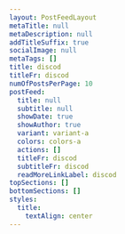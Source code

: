 ```yaml
---
layout: PostFeedLayout
metaTitle: null
metaDescription: null
addTitleSuffix: true
socialImage: null
metaTags: []
title: discod
titleFr: discod
numOfPostsPerPage: 10
postFeed:
  title: null
  subtitle: null
  showDate: true
  showAuthor: true
  variant: variant-a
  colors: colors-a
  actions: []
  titleFr: discod
  subtitleFr: discod
  readMoreLinkLabel: discod
topSections: []
bottomSections: []
styles:
  title:
    textAlign: center
---
```

